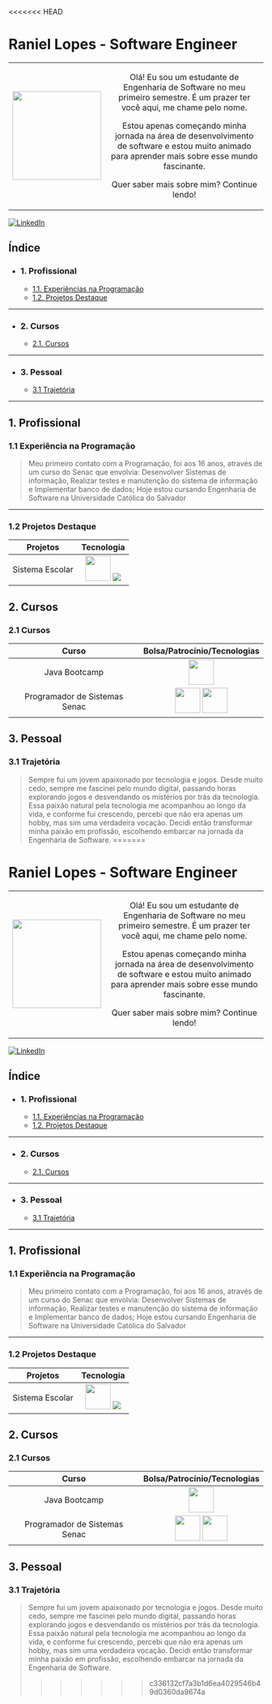 <<<<<<< HEAD
<h1> Raniel Lopes - Software Engineer </h1>

|||
|:-:|:-:|
|<img width=175 src="https://i.imgur.com/6LSVRDp.jpg">|<p>Olá! Eu sou um estudante de Engenharia de Software no meu primeiro semestre. É um prazer ter você aqui, me chame pelo nome.</p> <p>Estou apenas começando minha jornada na área de desenvolvimento de software e estou muito animado para aprender mais sobre esse mundo fascinante.</p><p>Quer saber mais sobre mim? Continue lendo!</p>
[![LinkedIn](https://img.shields.io/badge/LinkedIn-0077B5?style=for-the-badge&logo=linkedin&logoColor=white)](https://www.linkedin.com/in/raniel-lopes/)
## Índice

- ### 1. Profissional

    - [1.1. Experiências na Programação](#experiencia-programacao)
    - [1.2. Projetos Destaque](#projetos-destaque)

---

- ### 2. Cursos

    - [2.1. Cursos](#cursos)


---

- ### 3. Pessoal

    - [3.1 Trajetória](#trajetoria)

---

## 1. Profissional

### <a name="experiencia-programacao"></a> 1.1 Experiência na Programação

> Meu primeiro contato com a Programação, foi aos 16 anos, através de um curso do Senac que envolvia: Desenvolver Sistemas de informação, Realizar testes e manutenção do sistema de informação e Implementar banco de dados; Hoje estou cursando Engenharia de Software na Universidade Católica do Salvador

---

### <a name="projetos-destaque"></a> 1.2 Projetos Destaque


| Projetos | Tecnologia |
|:-:|:-:|
|Sistema Escolar| <img width = 50 src="https://cdn.jsdelivr.net/gh/devicons/devicon@latest/icons/java/java-original.svg" /> <img src="https://cdn.jsdelivr.net/gh/devicons/devicon@latest/icons/mysql/mysql-plain-wordmark.svg" />|


## 2. Cursos

### <a name="cursos"></a> 2.1 Cursos


| Curso | Bolsa/Patrocínio/Tecnologias |
|:-:|:-:|
|Java Bootcamp|<img width = 50 src="https://cdn.jsdelivr.net/gh/devicons/devicon@latest/icons/java/java-original.svg" />|
|Programador de Sistemas Senac| <img width = 50 src="https://cdn.jsdelivr.net/gh/devicons/devicon@latest/icons/java/java-original.svg" /> <img width = 50 src="https://cdn.jsdelivr.net/gh/devicons/devicon@latest/icons/mysql/mysql-plain-wordmark.svg" />|

## 3. Pessoal

### <a name="trajetoria"></a> 3.1 Trajetória

> Sempre fui um jovem apaixonado por tecnologia e jogos. Desde muito cedo, sempre me fascinei pelo mundo digital, passando horas explorando jogos e desvendando os mistérios por trás da tecnologia.
Essa paixão natural pela tecnologia me acompanhou ao longo da vida, e conforme fui crescendo, percebi que não era apenas um hobby, mas sim uma verdadeira vocação. Decidi então transformar minha paixão em profissão, escolhendo embarcar na jornada da Engenharia de Software.
=======
<h1> Raniel Lopes - Software Engineer </h1>

|||
|:-:|:-:|
|<img width=175 src="https://i.imgur.com/6LSVRDp.jpg">|<p>Olá! Eu sou um estudante de Engenharia de Software no meu primeiro semestre. É um prazer ter você aqui, me chame pelo nome.</p> <p>Estou apenas começando minha jornada na área de desenvolvimento de software e estou muito animado para aprender mais sobre esse mundo fascinante.</p><p>Quer saber mais sobre mim? Continue lendo!</p>
[![LinkedIn](https://img.shields.io/badge/LinkedIn-0077B5?style=for-the-badge&logo=linkedin&logoColor=white)](https://www.linkedin.com/in/raniel-lopes/)
## Índice

- ### 1. Profissional

    - [1.1. Experiências na Programação](#experiencia-programacao)
    - [1.2. Projetos Destaque](#projetos-destaque)

---

- ### 2. Cursos

    - [2.1. Cursos](#cursos)


---

- ### 3. Pessoal

    - [3.1 Trajetória](#trajetoria)

---

## 1. Profissional

### <a name="experiencia-programacao"></a> 1.1 Experiência na Programação

> Meu primeiro contato com a Programação, foi aos 16 anos, através de um curso do Senac que envolvia: Desenvolver Sistemas de informação, Realizar testes e manutenção do sistema de informação e Implementar banco de dados; Hoje estou cursando Engenharia de Software na Universidade Católica do Salvador

---

### <a name="projetos-destaque"></a> 1.2 Projetos Destaque


| Projetos | Tecnologia |
|:-:|:-:|
|Sistema Escolar| <img width = 50 src="https://cdn.jsdelivr.net/gh/devicons/devicon@latest/icons/java/java-original.svg" /> <img src="https://cdn.jsdelivr.net/gh/devicons/devicon@latest/icons/mysql/mysql-plain-wordmark.svg" />|


## 2. Cursos

### <a name="cursos"></a> 2.1 Cursos


| Curso | Bolsa/Patrocínio/Tecnologias |
|:-:|:-:|
|Java Bootcamp|<img width = 50 src="https://cdn.jsdelivr.net/gh/devicons/devicon@latest/icons/java/java-original.svg" />|
|Programador de Sistemas Senac| <img width = 50 src="https://cdn.jsdelivr.net/gh/devicons/devicon@latest/icons/java/java-original.svg" /> <img width = 50 src="https://cdn.jsdelivr.net/gh/devicons/devicon@latest/icons/mysql/mysql-plain-wordmark.svg" />|

## 3. Pessoal

### <a name="trajetoria"></a> 3.1 Trajetória

> Sempre fui um jovem apaixonado por tecnologia e jogos. Desde muito cedo, sempre me fascinei pelo mundo digital, passando horas explorando jogos e desvendando os mistérios por trás da tecnologia.
Essa paixão natural pela tecnologia me acompanhou ao longo da vida, e conforme fui crescendo, percebi que não era apenas um hobby, mas sim uma verdadeira vocação. Decidi então transformar minha paixão em profissão, escolhendo embarcar na jornada da Engenharia de Software.
>>>>>>> c336132cf7a3b1d6ea4029546b49d0360da9674a
